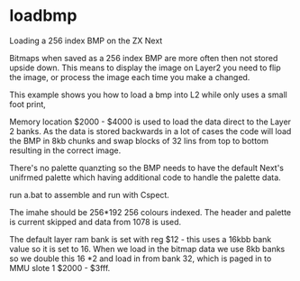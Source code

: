 # loadbmp
 Loading a 256 index BMP on the ZX Next

Bitmaps when saved as a 256 index BMP are more often then not stored upside down.
This means to display the image on Layer2 you need to flip the image, or process the
image each time you make a changed. 

This example shows you how to load a bmp into L2 while only uses a small foot print,

Memory location $2000 - $4000 is used to load the data direct to the Layer 2 banks. 
As the data is stored backwards in a lot of cases the code will load the BMP in 8kb 
chunks and swap blocks of 32 lins from top to bottom resulting in the correct image.

There's no palette quanzting so the BMP needs to have the default Next's unifrmed
palette which having additional code to handle the palette data. 

run a.bat to assemble and run with Cspect. 

The imahe should be 256*192 256 colours indexed. The header and palette is current skipped
and data from 1078 is used. 

The default layer ram bank is set with reg $12 - this uses a 16kbb bank value so it is 
set to 16. When we load in the bitmap data we use 8kb banks so we double this 16 *2  and 
load in from bank 32, which is paged in to MMU slote 1 $2000 - $3fff. 

